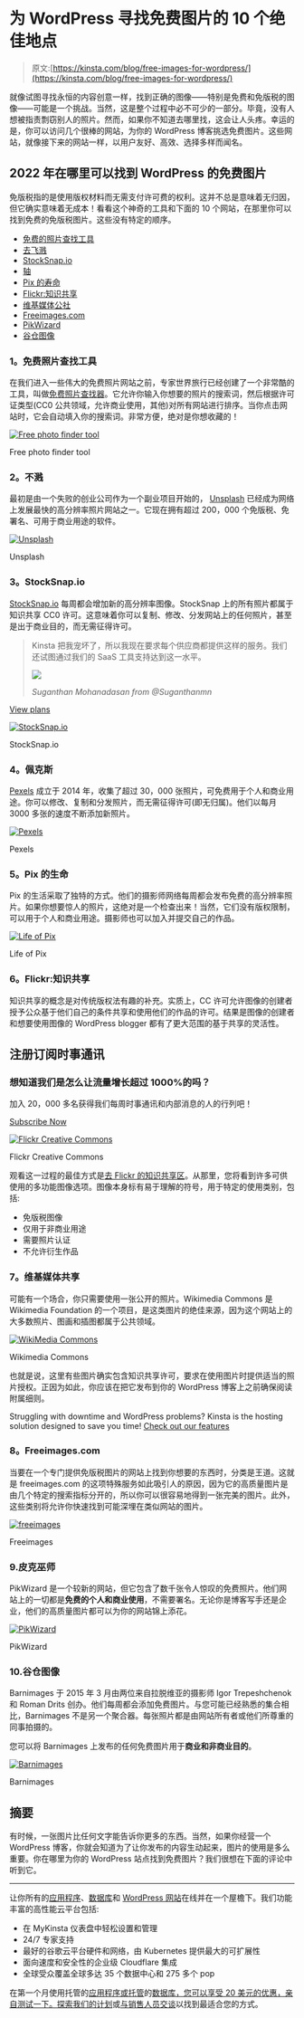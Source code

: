 # 为 WordPress 寻找免费图片的 10 个绝佳地点

> 原文:[https://kinsta.com/blog/free-images-for-wordpress/](https://kinsta.com/blog/free-images-for-wordpress/)

就像试图寻找永恒的内容创意一样，找到正确的图像——特别是免费和免版税的图像——可能是一个挑战。当然，这是整个过程中必不可少的一部分。毕竟，没有人想被指责剽窃别人的照片。然而，如果你不知道去哪里找，这会让人头疼。幸运的是，你可以访问几个很棒的网站，为你的 WordPress 博客挑选免费图片。这些网站，就像接下来的网站一样，以用户友好、高效、选择多样而闻名。

## 2022 年在哪里可以找到 WordPress 的免费图片

免版税指的是使用版权材料而无需支付许可费的权利。这并不总是意味着无归因，但它确实意味着无成本！看看这个神奇的工具和下面的 10 个网站，在那里你可以找到免费的免版税图片。这些没有特定的顺序。

*   [免费的照片查找工具](#free-photo-finder-tool)
*   [去飞溅](#unsplash)
*   [StockSnap.io](#stocksnap)
*   [轴](#pexels)
*   [Pix 的寿命](#life-of-pix)
*   [Flickr:知识共享](#flickr)
*   [维基媒体公社](#wikimedia-commons)
*   [Freeimages.com](#freeimages)
*   [PikWizard](#pikwizard)
*   [谷仓图像](#barnimages)

### 1。免费照片查找工具

在我们进入一些伟大的免费照片网站之前，专家世界旅行已经创建了一个非常酷的工具，叫做[免费照片查找器](https://expertworldtravel.com/free-photo-finder/)。它允许你输入你想要的照片的搜索词，然后根据许可证类型(CC0 公共领域，允许商业使用，其他)对所有网站进行排序。当你点击网站时，它会自动填入你的搜索词。非常方便，绝对是你想收藏的！

[![Free photo finder tool](img/cb58aee499d6f9bfc54153a2d525d39e.png)](https://expertworldtravel.com/free-photo-finder/)

Free photo finder tool



### 2。不溅

最初是由一个失败的创业公司作为一个副业项目开始的， [Unsplash](https://unsplash.com) 已经成为网络上发展最快的高分辨率照片网站之一。它现在拥有超过 200，000 个免版税、免署名、可用于商业用途的软件。

[![Unsplash](img/f9c442ab9233d6bf4f23a49e69962070.png)](https://unsplash.com)

Unsplash



### 3。StockSnap.io

[StockSnap.io](https://stocksnap.io/) 每周都会增加新的高分辨率图像。StockSnap 上的所有照片都属于知识共享 CC0 许可。这意味着你可以复制、修改、分发网站上的任何照片，甚至是出于商业目的，而无需征得许可。

<link rel="stylesheet" href="https://kinsta.com/wp-content/themes/kinsta/dist/components/ctas/cta-mini.css?ver=2e932b8aba3918bfb818">



> Kinsta 把我宠坏了，所以我现在要求每个供应商都提供这样的服务。我们还试图通过我们的 SaaS 工具支持达到这一水平。
> 
> <footer class="wp-block-kinsta-client-quote__footer">
> 
> ![](img/60f15faa5735bd2437bf9dada5ee9192.png)
> 
> <cite class="wp-block-kinsta-client-quote__cite">Suganthan Mohanadasan from @Suganthanmn</cite></footer>

[View plans](https://kinsta.com/plans/)

[![StockSnap.io](img/d3c297e704cea9c87a4ceddbd48abdb5.png)](https://stocksnap.io/)

StockSnap.io



### 4。佩克斯

[Pexels](https://www.pexels.com/) 成立于 2014 年，收集了超过 30，000 张照片，可免费用于个人和商业用途。你可以修改、复制和分发照片，而无需征得许可(即无归属)。他们以每月 3000 多张的速度不断添加新照片。

[![Pexels](img/103d4ba646709e20912a6c4f878a87ed.png)](https://www.pexels.com/)

Pexels



### 5。Pix 的生命

Pix 的生活采取了独特的方式。他们的摄影师网络每周都会发布免费的高分辨率照片。如果你想要惊人的照片，这绝对是一个检查出来！当然，它们没有版权限制，可以用于个人和商业用途。摄影师也可以加入并提交自己的作品。

[![Life of Pix](img/ed9f461d353ba28e473c6f6850a99a80.png)](http://www.lifeofpix.com/)

Life of Pix



### 6。Flickr:知识共享

知识共享的概念是对传统版权法有趣的补充。实质上，CC 许可允许图像的创建者授予公众基于他们自己的条件共享和使用他们的作品的许可。结果是图像的创建者和想要使用图像的 WordPress blogger 都有了更大范围的基于共享的灵活性。

 ## 注册订阅时事通讯



### 想知道我们是怎么让流量增长超过 1000%的吗？

加入 20，000 多名获得我们每周时事通讯和内部消息的人的行列吧！

[Subscribe Now](#newsletter)

[![Flickr Creative Commons](img/a4823545336b211299122b6824001e0c.png)](https://www.flickr.com/creativecommons/)

Flickr Creative Commons



观看这一过程的最佳方式是[去 Flickr 的知识共享区](https://www.flickr.com/creativecommons/ "go to Flickr’s Creative Comments section")。从那里，您将看到许多可供使用的多功能图像选项。图像本身标有易于理解的符号，用于特定的使用类别，包括:

*   免版税图像
*   仅用于非商业用途
*   需要照片认证
*   不允许衍生作品

### 7。维基媒体共享

可能有一个场合，你只需要使用一张公开的照片。Wikimedia Commons 是 Wikimedia Foundation 的一个项目，是这类图片的绝佳来源，因为这个网站上的大多数照片、图画和插图都属于公共领域。

[![WikiMedia Commons](img/2e8faf65d5cae224647ea664ed571585.png)](https://commons.wikimedia.org/wiki/Main_Page)

Wikimedia Commons



也就是说，这里有些图片确实包含知识共享许可，要求在使用图片时提供适当的照片授权。正因为如此，你应该在把它发布到你的 WordPress 博客上之前确保阅读附属细则。

Struggling with downtime and WordPress problems? Kinsta is the hosting solution designed to save you time! [Check out our features](https://kinsta.com/features/)

### 8。Freeimages.com

当要在一个专门提供免版税图片的网站上找到你想要的东西时，分类是王道。这就是 freeimages.com 的这项特殊服务如此吸引人的原因，因为它的高质量图片是由几个特定的搜索指标分开的，所以你可以很容易地得到一张完美的图片。此外，这些类别将允许你快速找到可能深埋在类似网站的图片。

[![freeimages](img/07683db872f034aa26d4cd48f4025151.png)](http://www.freeimages.com/)

Freeimages



### 9.皮克巫师

PikWizard 是一个较新的网站，但它包含了数千张令人惊叹的免费照片。他们网站上的一切都是**免费的个人和商业使用**，不需要署名。无论你是博客写手还是企业，他们的高质量图片都可以为你的网站锦上添花。

[![PikWizard](img/312b58185f07fbb4227014e9657b3159.png)](https://pikwizard.com/)

PikWizard



### 10.谷仓图像

Barnimages 于 2015 年 3 月由两位来自拉脱维亚的摄影师 Igor Trepeshchenok 和 Roman Drits 创办。他们每周都会添加免费图片。与您可能已经熟悉的集合相比，Barnimages 不是另一个聚合器。每张照片都是由网站所有者或他们所尊重的同事拍摄的。

您可以将 Barnimages 上发布的任何免费图片用于**商业和非商业目的**。

[![Barnimages](img/543925c7aaf56c5824a73d273c78eda7.png)](https://barnimages.com/)

Barnimages



## 摘要

有时候，一张图片比任何文字能告诉你更多的东西。当然，如果你经营一个 WordPress 博客，你就会知道为了让你发布的内容生动起来，图片的使用是多么重要。你在哪里为你的 WordPress 站点找到免费图片？我们很想在下面的评论中听到它。

* * *

让你所有的[应用程序](https://kinsta.com/application-hosting/)、[数据库](https://kinsta.com/database-hosting/)和 [WordPress 网站](https://kinsta.com/wordpress-hosting/)在线并在一个屋檐下。我们功能丰富的高性能云平台包括:

*   在 MyKinsta 仪表盘中轻松设置和管理
*   24/7 专家支持
*   最好的谷歌云平台硬件和网络，由 Kubernetes 提供最大的可扩展性
*   面向速度和安全性的企业级 Cloudflare 集成
*   全球受众覆盖全球多达 35 个数据中心和 275 多个 pop

在第一个月使用托管的[应用程序或托管](https://kinsta.com/application-hosting/)的[数据库，您可以享受 20 美元的优惠，亲自测试一下。探索我们的](https://kinsta.com/database-hosting/)[计划](https://kinsta.com/plans/)或[与销售人员交谈](https://kinsta.com/contact-us/)以找到最适合您的方式。